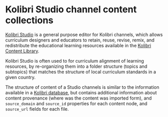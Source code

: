 Kolibri Studio channel content collections
==========================================

[Kolibri Studio](https://kolibri-studio.readthedocs.io/) is a general purpose
editor for Kolibri channels, which allows curriculum designers and educators to
retain, reuse, revise, remix, and redistribute the educational learning resources
available in the [Kolibri Content Library](https://catalog.learningequality.org/).

Kolibri Studio is often used to for curriculum alignment of learning resources,
by re-organizing them into a folder structure (topics and subtopics) that matches
the structure of local curriculum standards in a given country.

The structure of content of a Studio channels is similar to the information
available in a [Kolibri database](./kolibri_db.md), but contains additional
information about content provenance (where was the content was imported form),
and `source_domain` and `source_id` properties for each content node, and
`source_url` fields for each file.

